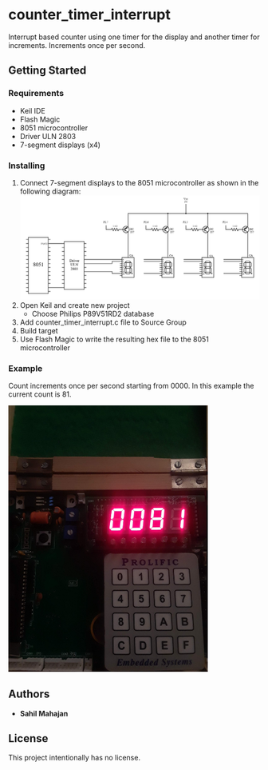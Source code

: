 # counter_timer_interrupt
Interrupt based counter using one timer for the display and another timer for increments. Increments once per second.

## Getting Started

### Requirements
* Keil IDE
* Flash Magic
* 8051 microcontroller
* Driver ULN 2803
* 7-segment displays (x4)

### Installing
1. Connect 7-segment displays to the 8051 microcontroller as shown in the following diagram:
   <img src="7seg_interfacing.png" width="800">
1. Open Keil and create new project
   * Choose Philips P89V51RD2 database
1. Add counter_timer_interrupt.c file to Source Group
1. Build target
1. Use Flash Magic to write the resulting hex file to the 8051 microcontroller

### Example

Count increments once per second starting from 0000. In this example the current count is 81.

<img src="counter_timer_interrupt_pic.jpg" width="400">

## Authors

* **Sahil Mahajan**

## License

This project intentionally has no license.

